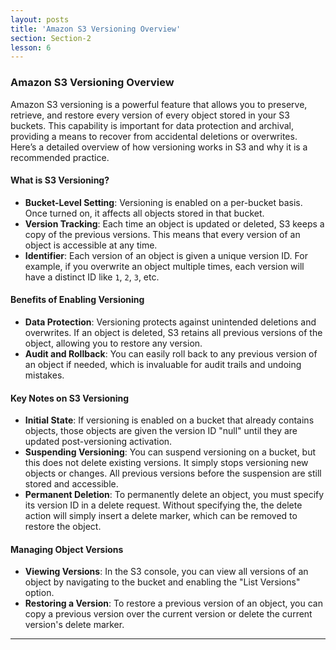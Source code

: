 ```yaml
---
layout: posts
title: 'Amazon S3 Versioning Overview'
section: Section-2
lesson: 6
---
```


### Amazon S3 Versioning Overview

Amazon S3 versioning is a powerful feature that allows you to preserve, retrieve, and restore every version of every object stored in your S3 buckets. This capability is important for data protection and archival, providing a means to recover from accidental deletions or overwrites. Here’s a detailed overview of how versioning works in S3 and why it is a recommended practice.

<!-- pagebreak -->

#### What is S3 Versioning?

- **Bucket-Level Setting**: Versioning is enabled on a per-bucket basis. Once turned on, it affects all objects stored in that bucket.
- **Version Tracking**: Each time an object is updated or deleted, S3 keeps a copy of the previous versions. This means that every version of an object is accessible at any time.
- **Identifier**: Each version of an object is given a unique version ID. For example, if you overwrite an object multiple times, each version will have a distinct ID like `1`, `2`, `3`, etc.
<!-- pagelink -->

#### Benefits of Enabling Versioning

- **Data Protection**: Versioning protects against unintended deletions and overwrites. If an object is deleted, S3 retains all previous versions of the object, allowing you to restore any version.
- **Audit and Rollback**: You can easily roll back to any previous version of an object if needed, which is invaluable for audit trails and undoing mistakes.
<!-- pagebreak -->

#### Key Notes on S3 Versioning

- **Initial State**: If versioning is enabled on a bucket that already contains objects, those objects are given the version ID "null" until they are updated post-versioning activation.
- **Suspending Versioning**: You can suspend versioning on a bucket, but this does not delete existing versions. It simply stops versioning new objects or changes. All previous versions before the suspension are still stored and accessible.
- **Permanent Deletion**: To permanently delete an object, you must specify its version ID in a delete request. Without specifying the, the delete action will simply insert a delete marker, which can be removed to restore the object.
<!-- pagebreak -->

#### Managing Object Versions

- **Viewing Versions**: In the S3 console, you can view all versions of an object by navigating to the bucket and enabling the "List Versions" option.
- **Restoring a Version**: To restore a previous version of an object, you can copy a previous version over the current version or delete the current version's delete marker.

---
